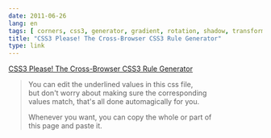 ```yaml
---
date: 2011-06-26
lang: en
tags: [ corners, css3, generator, gradient, rotation, shadow, transformations ]
title: "CSS3 Please! The Cross-Browser CSS3 Rule Generator"
type: link
---
```


[CSS3 Please! The Cross-Browser CSS3 Rule
Generator](http://css3please.com/)

> You can edit the underlined values in this css file,\
> but don't worry about making sure the corresponding\
> values match, that's all done automagically for you.
>
> Whenever you want, you can copy the whole or part of\
> this page and paste it.

